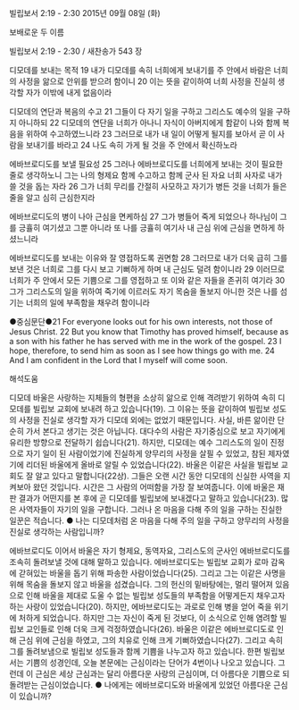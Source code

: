 빌립보서 2:19 - 2:30 
2015년 09월 08일 (화)

보배로운 두 이름



빌립보서 2:19 - 2:30 / 새찬송가 543 장


디모데를 보내는 목적
19 내가 디모데를 속히 너희에게 보내기를 주 안에서 바람은 너희의 사정을 앎으로 안위를 받으려 함이니 20 이는 뜻을 같이하여 너희 사정을 진실히 생각할 자가 이밖에 내게 없음이라 

디모데의 연단과 복음의 수고
21 그들이 다 자기 일을 구하고 그리스도 예수의 일을 구하지 아니하되 22 디모데의 연단을 너희가 아나니 자식이 아버지에게 함같이 나와 함께 복음을 위하여 수고하였느니라 23 그러므로 내가 내 일이 어떻게 될지를 보아서 곧 이 사람을 보내기를 바라고 24 나도 속히 가게 될 것을 주 안에서 확신하노라

에바브로디도를 보낼 필요성
25 그러나 에바브로디도를 너희에게 보내는 것이 필요한 줄로 생각하노니 그는 나의 형제요 함께 수고하고 함께 군사 된 자요 너희 사자로 내가 쓸 것을 돕는 자라 26 그가 너희 무리를 간절히 사모하고 자기가 병든 것을 너희가 들은 줄을 알고 심히 근심한지라 

에바브로디도의 병이 나아 근심을 면케하심
27 그가 병들어 죽게 되었으나 하나님이 그를 긍휼히 여기셨고 그뿐 아니라 또 나를 긍휼히 여기사 내 근심 위에 근심을 면하게 하셨느니라 

에바브로디도를 보내는 이유와 잘 영접하도록 권면함
28 그러므로 내가 더욱 급히 그를 보낸 것은 너희로 그를 다시 보고 기뻐하게 하며 내 근심도 덜려 함이니라 29 이러므로 너희가 주 안에서 모든 기쁨으로 그를 영접하고 또 이와 같은 자들을 존귀히 여기라 30 그가 그리스도의 일을 위하여 죽기에 이르러도 자기 목숨을 돌보지 아니한 것은 나를 섬기는 너희의 일에 부족함을 채우려 함이니라

●중심문단●21 For everyone looks out for his own interests, not those of Jesus Christ. 22 But you know that Timothy has proved himself, because as a son with his father he has served with me in the work of the gospel. 23 I hope, therefore, to send him as soon as I see how things go with me. 24 And I am confident in the Lord that I myself will come soon.

해석도움





디모데
바울은 사랑하는 지체들의 형편을 소상히 앎으로 인해 격려받기 위하여 속히 디모데를 빌립보 교회에 보내려 하고 있습니다(19). 그 이유는 뜻을 같이하여 빌립보 성도의 사정을 진실로 생각할 자가 디모데 외에는 없었기 때문입니다. 사실, 바른 앎이란 단순히 가서 본다고 생기는 것은 아닙니다. 대다수의 사람은 자기중심으로 보고 자기에게 유리한 방향으로 전달하기 쉽습니다(21). 하지만, 디모데는 예수 그리스도의 일이 진정으로 자기 일이 된 사람이었기에 진실하게 양무리의 사정을 살필 수 있었고, 참된 제자였기에 리더된 바울에게 올바로 알릴 수 있었습니다(22). 바울은 이같은 사실을 빌립보 교회도 잘 알고 있다고 말합니다(22상). 그들은 오랜 시간 동안 디모데의 신실한 사역을 지켜보아 왔던 것입니다. 시간은 그 사람의 어떠함을 가장 잘 보여줍니다. 이에 바울은 재판 결과가 어떤지를 본 후에 곧 디모데를 빌립보에 보내겠다고 말하고 있습니다(23). 많은 사역자들이 자기의 일을 구합니다. 그러나 온 마음을 다해 주의 일을 구하는 진실한 일꾼은 적습니다. 
● 나는 디모데처럼 온 마음을 다해 주의 일을 구하고 양무리의 사정을 진실로 생각하는 사람입니까? 

에바브로디도
이어서 바울은 자기 형제요, 동역자요, 그리스도의 군사인 에바브로디도를 조속히 돌려보낼 것에 대해 말하고 있습니다. 에바브로디도는 빌립보 교회가 로마 감옥에 갇혀있는 바울을 돕기 위해 파송한 사람이었습니다(25). 그리고 그는 이같은 사명을 위해 목숨을 돌보지 않고 바울을 섬겼습니다. 그의 헌신의 밑바탕에는, 멀리 떨어져 있음으로 인해 바울을 제대로 도울 수 없는 빌립보 성도들의 부족함을 어떻게든지 채우고자 하는 사랑이 있었습니다(20). 하지만, 에바브로디도는 과로로 인해 병을 얻어 죽을 위기에 처하게 되었습니다. 하지만 그는 자신이 죽게 된 것보다, 이 소식으로 인해 염려할 빌립보 교인들로 인해 더욱 크게 걱정하였습니다(26). 바울은 이같은 에바브로디도로 인해 근심 위에 근심을 하였고, 그의 치유로 인해 크게 기뻐하였습니다(27). 그리고 속히 그를 돌려보냄으로 빌립보 성도들과 함께 기쁨을 나누고자 하고 있습니다. 한편 빌립보서는 기쁨의 성경인데, 오늘 본문에는 근심이라는 단어가 4번이나 나오고 있습니다. 그런데 이 근심은 세상 근심과는 달리 아름다운 사랑의 근심이며,  더 아름다운 기쁨으로 되돌려받는 근심이었습니다. 
● 나에게는 에바브로디도와 바울에게 있었던 아름다운 근심이 있습니까?